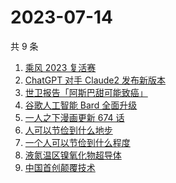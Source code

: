 # 2023-07-14

共 9 条

<!-- BEGIN -->
<!-- 最后更新时间 Fri Jul 14 2023 22:07:10 GMT+0800 (China Standard Time) -->

1. [乘风 2023 复活赛](https://www.zhihu.com/search?q=%E4%B9%98%E9%A3%8E%202023%20%E5%A4%8D%E6%B4%BB%E8%B5%9B)
1. [ChatGPT 对手 Claude2 发布新版本](https://www.zhihu.com/search?q=ChatGPT%20%E5%AF%B9%E6%89%8B%20Claude2%20%E5%8F%91%E5%B8%83%E6%96%B0%E7%89%88%E6%9C%AC)
1. [世卫报告「阿斯巴甜可能致癌」](https://www.zhihu.com/search?q=%E4%B8%96%E5%8D%AB%E6%8A%A5%E5%91%8A%E3%80%8C%E9%98%BF%E6%96%AF%E5%B7%B4%E7%94%9C%E5%8F%AF%E8%83%BD%E8%87%B4%E7%99%8C%E3%80%8D)
1. [谷歌人工智能 Bard 全面升级](https://www.zhihu.com/search?q=%E8%B0%B7%E6%AD%8C%E4%BA%BA%E5%B7%A5%E6%99%BA%E8%83%BD%20Bard%20%E5%85%A8%E9%9D%A2%E5%8D%87%E7%BA%A7)
1. [一人之下漫画更新 674 话](https://www.zhihu.com/search?q=%E4%B8%80%E4%BA%BA%E4%B9%8B%E4%B8%8B%E6%BC%AB%E7%94%BB%E6%9B%B4%E6%96%B0%20674%20%E8%AF%9D)
1. [人可以节俭到什么地步](https://www.zhihu.com/search?q=%E4%BA%BA%E5%8F%AF%E4%BB%A5%E8%8A%82%E4%BF%AD%E5%88%B0%E4%BB%80%E4%B9%88%E5%9C%B0%E6%AD%A5)
1. [一个人可以节俭到什么程度](https://www.zhihu.com/search?q=%E4%B8%80%E4%B8%AA%E4%BA%BA%E5%8F%AF%E4%BB%A5%E8%8A%82%E4%BF%AD%E5%88%B0%E4%BB%80%E4%B9%88%E7%A8%8B%E5%BA%A6)
1. [液氮温区镍氧化物超导体](https://www.zhihu.com/search?q=%E6%B6%B2%E6%B0%AE%E6%B8%A9%E5%8C%BA%E9%95%8D%E6%B0%A7%E5%8C%96%E7%89%A9%E8%B6%85%E5%AF%BC%E4%BD%93)
1. [中国首创颠覆技术](https://www.zhihu.com/search?q=%E4%B8%AD%E5%9B%BD%E9%A6%96%E5%88%9B%E9%A2%A0%E8%A6%86%E6%8A%80%E6%9C%AF)

<!-- END -->
